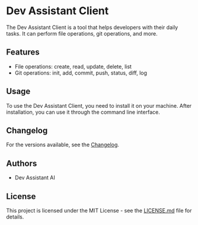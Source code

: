 # Dev Assistant Client

The Dev Assistant Client is a tool that helps developers with their daily tasks. It can perform file operations, git operations, and more.

## Features

- File operations: create, read, update, delete, list
- Git operations: init, add, commit, push, status, diff, log

## Usage

To use the Dev Assistant Client, you need to install it on your machine. After installation, you can use it through the command line interface.

## Changelog

For the versions available, see the [Changelog](./CHANGELOG.md).

## Authors

- Dev Assistant AI

## License

This project is licensed under the MIT License - see the [LICENSE.md](LICENSE.md) file for details.